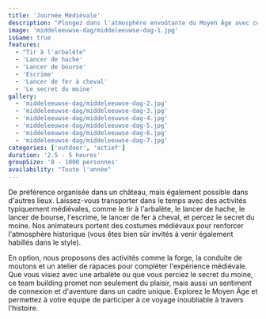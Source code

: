 ```yaml
---
title: 'Journée Médiévale'
description: "Plongez dans l'atmosphère envoûtante du Moyen Âge avec ce team building immersif"
image: 'middeleeuwse-dag/middeleeuwse-dag-1.jpg'
isGame: true
features:
  - "Tir à l'arbalète"
  - 'Lancer de hache'
  - 'Lancer de bourse'
  - 'Escrime'
  - 'Lancer de fer à cheval'
  - 'Le secret du moine'
gallery:
  - 'middeleeuwse-dag/middeleeuwse-dag-2.jpg'
  - 'middeleeuwse-dag/middeleeuwse-dag-3.jpg'
  - 'middeleeuwse-dag/middeleeuwse-dag-4.jpg'
  - 'middeleeuwse-dag/middeleeuwse-dag-5.jpg'
  - 'middeleeuwse-dag/middeleeuwse-dag-6.jpg'
  - 'middeleeuwse-dag/middeleeuwse-dag-7.jpg'
categories: ['outdoor', 'actief']
duration: '2.5 - 5 heures'
groupSize: '8 - 1000 personnes'
availability: "Toute l'année"
---
```


De préférence organisée dans un château, mais également possible dans d'autres lieux. Laissez-vous transporter dans le temps avec des activités typiquement médiévales, comme le tir à l'arbalète, le lancer de hache, le lancer de bourse, l'escrime, le lancer de fer à cheval, et percez le secret du moine. Nos animateurs portent des costumes médiévaux pour renforcer l'atmosphère historique (vous êtes bien sûr invités à venir également habillés dans le style).

En option, nous proposons des activités comme la forge, la conduite de moutons et un atelier de rapaces pour compléter l'expérience médiévale. Que vous visiez avec une arbalète ou que vous perciez le secret du moine, ce team building promet non seulement du plaisir, mais aussi un sentiment de connexion et d'aventure dans un cadre unique. Explorez le Moyen Âge et permettez à votre équipe de participer à ce voyage inoubliable à travers l'histoire.

